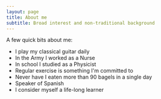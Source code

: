 ```yaml
---
layout: page
title: About me
subtitle: Broad interest and non-traditional background
---
```


A few quick bits about me:
- I play my classical guitar daily
- In the Army I worked as a Nurse
- In school I studied as a Physicist
- Regular exercise is something I'm committed to
- Never have I eaten more than 90 bagels in a single day
- Speaker of Spanish
- I consider myself a life-long learner
